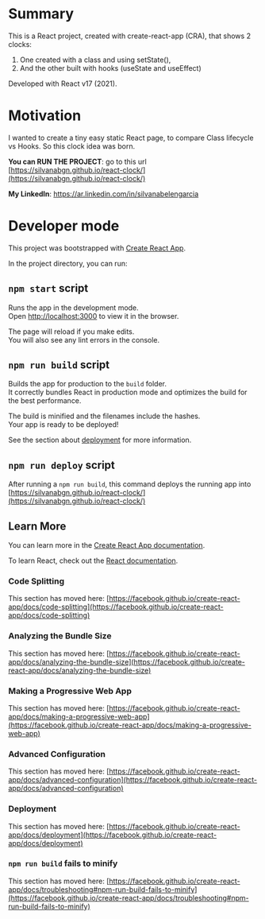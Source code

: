 # Summary

This is a React project, created with create-react-app (CRA), that shows 2 clocks: 
1) One created with a class and using setState(), 
2) And the other built with hooks (useState and useEffect)

Developed with React v17 (2021).

# Motivation

I wanted to create a tiny easy static React page, to compare Class lifecycle vs Hooks. So this clock idea was born.

**You can RUN THE PROJECT**: go to this url [https://silvanabgn.github.io/react-clock/](https://silvanabgn.github.io/react-clock/)

**My LinkedIn**: https://ar.linkedin.com/in/silvanabelengarcia

# Developer mode

This project was bootstrapped with [Create React App](https://github.com/facebook/create-react-app).

In the project directory, you can run:

## `npm start` script

Runs the app in the development mode.\
Open [http://localhost:3000](http://localhost:3000) to view it in the browser.

The page will reload if you make edits.\
You will also see any lint errors in the console.

## `npm run build` script

Builds the app for production to the `build` folder.\
It correctly bundles React in production mode and optimizes the build for the best performance.

The build is minified and the filenames include the hashes.\
Your app is ready to be deployed!

See the section about [deployment](https://facebook.github.io/create-react-app/docs/deployment) for more information.

## `npm run deploy` script

After running a `npm run build`, this command deploys the running app into [https://silvanabgn.github.io/react-clock/](https://silvanabgn.github.io/react-clock/)

## Learn More

You can learn more in the [Create React App documentation](https://facebook.github.io/create-react-app/docs/getting-started).

To learn React, check out the [React documentation](https://reactjs.org/).

### Code Splitting

This section has moved here: [https://facebook.github.io/create-react-app/docs/code-splitting](https://facebook.github.io/create-react-app/docs/code-splitting)

### Analyzing the Bundle Size

This section has moved here: [https://facebook.github.io/create-react-app/docs/analyzing-the-bundle-size](https://facebook.github.io/create-react-app/docs/analyzing-the-bundle-size)

### Making a Progressive Web App

This section has moved here: [https://facebook.github.io/create-react-app/docs/making-a-progressive-web-app](https://facebook.github.io/create-react-app/docs/making-a-progressive-web-app)

### Advanced Configuration

This section has moved here: [https://facebook.github.io/create-react-app/docs/advanced-configuration](https://facebook.github.io/create-react-app/docs/advanced-configuration)

### Deployment

This section has moved here: [https://facebook.github.io/create-react-app/docs/deployment](https://facebook.github.io/create-react-app/docs/deployment)

### `npm run build` fails to minify

This section has moved here: [https://facebook.github.io/create-react-app/docs/troubleshooting#npm-run-build-fails-to-minify](https://facebook.github.io/create-react-app/docs/troubleshooting#npm-run-build-fails-to-minify)
